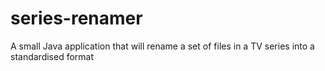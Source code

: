 # series-renamer
A small Java application that will rename a set of files in a TV series into a standardised format
